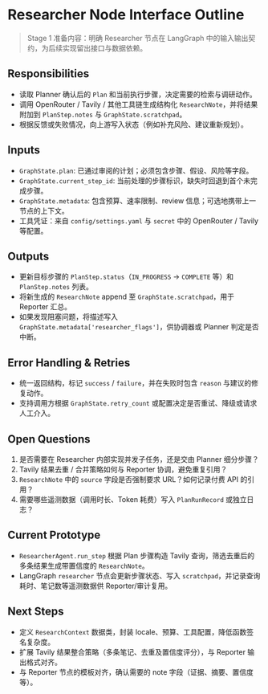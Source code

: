 # Researcher Node Interface Outline

> Stage 1 准备内容：明确 Researcher 节点在 LangGraph 中的输入输出契约，为后续实现留出接口与数据依赖。

## Responsibilities
- 读取 Planner 确认后的 `Plan` 和当前执行步骤，决定需要的检索与调研动作。
- 调用 OpenRouter / Tavily / 其他工具链生成结构化 `ResearchNote`，并将结果附加到 `PlanStep.notes` 与 `GraphState.scratchpad`。
- 根据反馈或失败情况，向上游写入状态（例如补充风险、建议重新规划）。

## Inputs
- `GraphState.plan`: 已通过审阅的计划；必须包含步骤、假设、风险等字段。
- `GraphState.current_step_id`: 当前处理的步骤标识，缺失时回退到首个未完成步骤。
- `GraphState.metadata`: 包含预算、速率限制、review 信息；可选地携带上一节点的上下文。
- 工具凭证：来自 `config/settings.yaml` 与 `secret` 中的 OpenRouter / Tavily 等配置。

## Outputs
- 更新目标步骤的 `PlanStep.status`（`IN_PROGRESS` → `COMPLETE` 等）和 `PlanStep.notes` 列表。
- 将新生成的 `ResearchNote` append 至 `GraphState.scratchpad`，用于 Reporter 汇总。
- 如果发现阻塞问题，将描述写入 `GraphState.metadata['researcher_flags']`，供协调器或 Planner 判定是否中断。

## Error Handling & Retries
- 统一返回结构，标记 `success` / `failure`，并在失败时包含 `reason` 与建议的修复动作。
- 支持调用方根据 `GraphState.retry_count` 或配置决定是否重试、降级或请求人工介入。

## Open Questions
1. 是否需要在 Researcher 内部实现并发子任务，还是交由 Planner 细分步骤？
2. Tavily 结果去重 / 合并策略如何与 Reporter 协调，避免重复引用？
3. `ResearchNote` 中的 `source` 字段是否强制要求 URL？如何记录付费 API 的引用？
4. 需要哪些遥测数据（调用时长、Token 耗费）写入 `PlanRunRecord` 或独立日志？

## Current Prototype
- `ResearcherAgent.run_step` 根据 Plan 步骤构造 Tavily 查询，筛选去重后的多条结果生成带置信度的 `ResearchNote`。
- LangGraph `researcher` 节点会更新步骤状态、写入 `scratchpad`，并记录查询耗时、笔记数等遥测数据供 Reporter/审计复用。

## Next Steps
- 定义 `ResearchContext` 数据类，封装 locale、预算、工具配置，降低函数签名复杂度。
- 扩展 Tavily 结果整合策略（多条笔记、去重及置信度评分），与 Reporter 输出格式对齐。
- 与 Reporter 节点的模板对齐，确认需要的 note 字段（证据、摘要、置信度等）。
